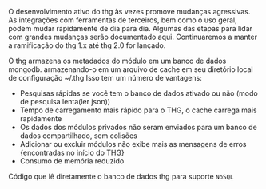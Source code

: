 O desenvolvimento ativo do thg às vezes promove mudanças agressivas.
As integrações com ferramentas de terceiros, bem como o uso geral, podem mudar rapidamente
de dia para dia. Algumas das etapas para lidar com grandes mudanças serão
documentado aqui. Continuaremos a manter a ramificação do thg  1.x até
thg 2.0 for lançado.


O thg  armazena  os metadados do módulo em um banco de dados mongodb.
armazenando-o em um arquivo de cache em seu diretório local de configuração ~/.thg Isso tem um
número de vantagens:

 * Pesquisas rápidas se você tem o banco de dados ativado ou não (modo de pesquisa lenta(ler json))
 * Tempo de carregamento mais rápido para o THG, o cache carrega mais rapidamente
 * Os dados dos módulos privados não seram enviados para um banco de dados compartilhado, sem colisões
 * Adicionar ou excluir módulos não exibe mais as mensagens de erros {encontradas no início do THG}
 * Consumo de memória reduzido

Código que lê diretamente o banco de dados thg para suporte `NoSQL` 